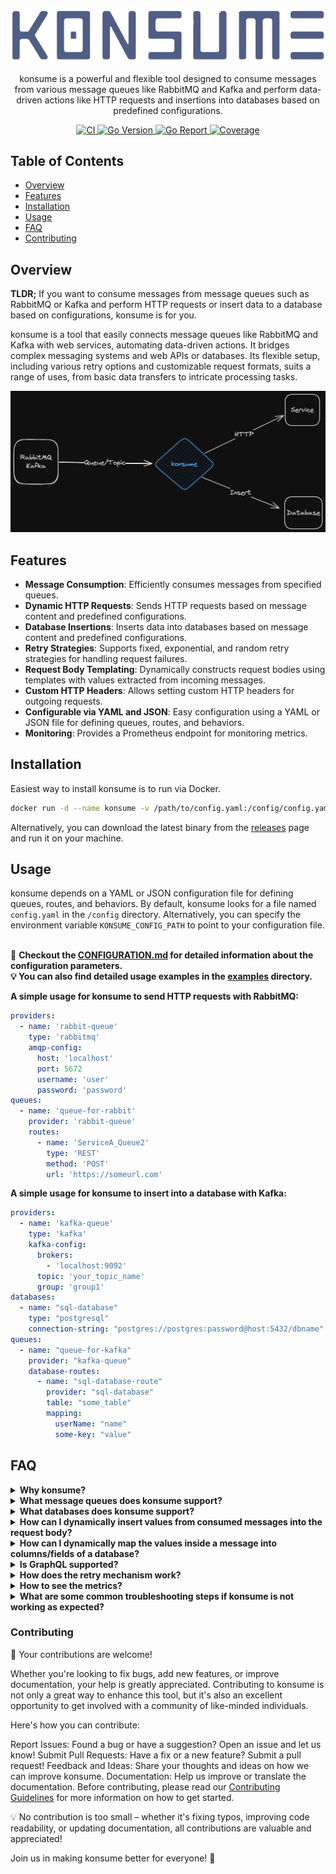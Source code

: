 <p align="center">
  <a href="https://github.com/bugrakocabay/konsume">
    <img src=".github/assets/logo.png" alt="konsume logo" />
  </a>
</p>

<p align="center">
  konsume is a powerful and flexible tool designed to consume messages from various message queues like RabbitMQ and Kafka and perform data-driven actions like HTTP requests and insertions into databases based on predefined configurations.
</p>

<p align="center">
  <a href="https://github.com/bugrakocabay/konsume/actions/workflows/ci.yaml">
    <img src="https://github.com/bugrakocabay/konsume/actions/workflows/ci.yaml/badge.svg?branch=main" alt="CI" />
  </a>
  <a href="https://github.com/bugrakocabay/konsume">
    <img src="https://img.shields.io/github/go-mod/go-version/bugrakocabay/konsume.svg" alt="Go Version" />
  </a>
  <a href="https://goreportcard.com/report/github.com/bugrakocabay/konsume">
    <img src="https://goreportcard.com/badge/github.com/bugrakocabay/konsume" alt="Go Report" />
  </a>
  <a href="https://codecov.io/github/bugrakocabay/konsume" > 
    <img src="https://codecov.io/github/bugrakocabay/konsume/graph/badge.svg?token=r36BDXBfXR" alt="Coverage" /> 
  </a>
</p>

## Table of Contents

- [Overview](#overview)
- [Features](#features)
- [Installation](#installation)
- [Usage](#usage)
- [FAQ](#faq)
- [Contributing](#contributing)

## Overview

**TLDR;** If you want to consume messages from message queues such as RabbitMQ or Kafka and perform HTTP requests or insert data to a database based on configurations, konsume is for you.

konsume is a tool that easily connects message queues like RabbitMQ and Kafka with web services, automating data-driven actions. It bridges complex messaging systems and web APIs or databases. Its flexible setup, including various retry options and customizable request formats, suits a range of uses, from basic data transfers to intricate processing tasks.

<p align="center">
    <img src=".github/assets/diagram.png" alt="konsume diagram" />
</p>

## Features

- **Message Consumption**: Efficiently consumes messages from specified queues.
- **Dynamic HTTP Requests**: Sends HTTP requests based on message content and predefined configurations.
- **Database Insertions**: Inserts data into databases based on message content and predefined configurations.
- **Retry Strategies**: Supports fixed, exponential, and random retry strategies for handling request failures.
- **Request Body Templating**: Dynamically constructs request bodies using templates with values extracted from incoming messages.
- **Custom HTTP Headers**: Allows setting custom HTTP headers for outgoing requests.
- **Configurable via YAML and JSON**: Easy configuration using a YAML or JSON file for defining queues, routes, and behaviors.
- **Monitoring**: Provides a Prometheus endpoint for monitoring metrics.

## Installation

Easiest way to install konsume is to run via Docker. 

```bash
docker run -d --name konsume -v /path/to/config.yaml:/config/config.yaml bugrakocabay/konsume:latest
```

Alternatively, you can download the latest binary from the [releases](https://github.com/bugrakocabay/konsume/releases) page and run it on your machine.

## Usage

konsume depends on a YAML or JSON configuration file for defining queues, routes, and behaviors. By default, konsume looks for a file named `config.yaml` in the `/config` directory. Alternatively, you can specify the environment variable `KONSUME_CONFIG_PATH` to point to your configuration file.

<br>📜 <b>Checkout the [CONFIGURATION.md](./CONFIGURATION.md) for detailed information about the configuration parameters.
<br>💡 You can also find detailed usage examples in the [examples](.examples) directory. </b>

**A simple usage for konsume to send HTTP requests with RabbitMQ:**

```yaml
providers:
  - name: 'rabbit-queue'
    type: 'rabbitmq'
    amqp-config:
      host: 'localhost'
      port: 5672
      username: 'user'
      password: 'password'
queues:
  - name: 'queue-for-rabbit'
    provider: 'rabbit-queue'
    routes:
      - name: 'ServiceA_Queue2'
        type: 'REST'
        method: 'POST'
        url: 'https://someurl.com'
```

**A simple usage for konsume to insert into a database with Kafka:**

```yaml
providers:
  - name: 'kafka-queue'
    type: 'kafka'
    kafka-config:
      brokers:
        - 'localhost:9092'
      topic: 'your_topic_name'
      group: 'group1'
databases:
  - name: "sql-database"
    type: "postgresql"
    connection-string: "postgres://postgres:password@host:5432/dbname"
queues:
  - name: "queue-for-kafka"
    provider: "kafka-queue"
    database-routes:
      - name: "sql-database-route"
        provider: "sql-database"
        table: "some_table"
        mapping:
          userName: "name"
          some-key: "value"
```

## FAQ

<details>
<summary> <b>Why konsume?</b> </summary>

Think of konsume as your handy tool for making message queues and other services work together like best buddies. It's like having a super-efficient assistant who takes messages from RabbitMQ or Kafka and knows exactly when and how to insert data into databases or ping your web services, whether they speak REST or GraphQL. And guess what? If something doesn't go right the first time, konsume keeps trying until it works, thanks to its smart retry strategies. So, whether you're just moving data around or setting up some cool automated workflows, konsume is your go-to for making things simple and reliable.

</details>

<details>
<summary> <b>What message queues does konsume support?</b> </summary>
Currently konsume supports <b>RabbitMQ</b>, <b>Kafka</b> and <b>ActiveMQ</b>. But it is designed to be easily extensible to support other message queues.
</details>

<details>
<summary> <b>What databases does konsume support?</b> </summary>
Currently konsume only supports <b>Postgres</b>. But it is designed to be easily extensible to support other databases.
</details>

<details>
<summary> <b>How can I dynamically insert values from consumed messages into the request body?</b> </summary>
konsume allows dynamically inserting values from consumed messages into the request body using placeholders. You can use the <code>{{key}}</code> syntax to insert values from consumed messages into the request body. For example, if you have a message like this:

```json
{
	"name": "John",
	"email": "john@doe.com"
}
```

You can use the `{{name}}` and `{{email}}` placeholders in the request body to insert the values from the consumed message into the request body.

```yaml
routes:
  - name: 'test-route'
    method: 'POST'
    type: 'REST'
    headers:
      Content-Type: 'application/json'
    body:
      userName: '{{name}}'
      eMail: '{{email}}'
    url: 'http://someurl.com'
```

</details>

<details>
<summary> <b>How can I dynamically map the values inside a message into columns/fields of a database?</b> </summary>
In order to dynamically map the values inside a message into columns/fields of a database, you can use the <code>mapping</code> section in the database route configuration. You can define the mapping between the fields of the message and the columns of the database table. For example, if you have a message like this:

```json
{
	"name": "John",
	"email": "john@doe.com"
}
```

You can use the <code>mapping</code> section to map the <code>name</code> field of the message to the <code>user_name</code> column of the database table and the <code>email</code> field of the message to the <code>user_email</code> column of the database table.

```yaml
queues:
  - name: "queue-for-kafka"
    provider: "kafka-queue"
    database-routes:
      - name: "sql-database-route"
        provider: "sql-database"
        table: "some_table"
        mapping:
          name: "user_name"
          email: "user_email"
```

</details>

<details>
<summary> <b>Is GraphQL supported?</b> </summary>
Yes! konsume supports GraphQL. You can use the <code>graphql</code> type for routes and define the GraphQL query or mutation in the <code>body</code> section of the route. Under <code>body</code> section, you can use the <code>query</code> or <code>mutation</code> key to define your GraphQL query or mutation. Also konsume allows dynamically inserting values from consumed messages into the GraphQL body using placeholders.

```yaml
routes:
  - name: 'test-route'
    method: 'POST'
    type: 'graphql'
    headers:
      Content-Type: 'application/json'
    body:
      mutation: |
        mutation {
          addUser(name: {{name1}}, email: {{email1}}) {
            id
            name
            email
          }
        }
    url: 'http://someurl:4000/graphql'
```

</details>

<details>
<summary> <b>How does the retry mechanism work?</b> </summary>
konsume supports three different retry strategies: <code>fixed</code>, <code>expo</code>, and <code>random</code>. You can define the retry strategy in the <code>retry</code> section of the queue configuration. If you want to enable retrying, you should set the <code>enabled</code> flag to <code>true</code>. You can also define the maximum amount of times that retrying will be triggered using the <code>max_retries</code> key. The <code>interval</code> key defines the amount of time between retries. The <code>threshold_status</code> key defines the minimum HTTP status code to trigger retry mechanism, any status code above or equal this will trigger retrying. If you don't define the <code>threshold_status</code> key, it will default to <code>500</code>.

```yaml
queues:
  - name: 'queue-for-rabbit'
    provider: 'rabbit-queue'
    retry:
      enabled: true
      strategy: 'fixed'
      max_retries: 5
      interval: 5s
      threshold_status: 500
    routes:
      - name: 'ServiceA_Queue2'
        type: 'REST'
        method: 'POST'
        url: 'https://someurl.com'
```

</details>

<details>
<summary> <b>How to see the metrics?</b> </summary>
konsume provides a Prometheus endpoint for monitoring metrics. You can see the metrics at <code>/metrics</code> by default. Here you will find a list of metrics that Prometheus can scrape by default.
<br> Also, konsume provides custom metrics for the following events:
<br> - <code>konsume_messages_consumed_total</code>: Total number of messages consumed.
<br> - <code>konsume_http_requests_made_total</code>: Total number of HTTP requests made.
<br> - <code>konsume_http_requests_succeeded_total</code>: Total number of HTTP requests succeeded.
<br> - <code>konsume_http_requests_failed_total</code>: Total number of HTTP requests failed.

</details>

<details>
<summary> <b>What are some common troubleshooting steps if konsume is not working as expected?</b> </summary>
<ol>
<li><b>Enable Debug Mode and Examine Logs:</b> Look at the logs for any error messages or warnings. If you've enabled debug mode, this will provide more detailed information.</li>
<li><b>Check Configuration:</b> Ensure your config.yaml is correctly set up for your message queues and routes. Verify all parameters, especially URLs, queue names, and credentials.</li>
<li><b>Validate Queue Connectivity:</b> Make sure Konsume can connect to the message queues. Check network configurations, access permissions, and queue settings.</li>
<li><b>Test HTTP Endpoints:</b> Ensure the endpoints for your HTTP requests are reachable and responding as expected. You can test them independently with tools like Postman or cURL.</li>
<li><b>Review Message Formats:</b> Confirm that the messages in your queues are in the expected format, especially if you're using templating features.</li>
<li><b>Monitor Resource Usage:</b> Sometimes issues arise due to resource constraints. Check CPU, memory, and network usage.</li>
<li><b>Update Konsume:</b> Ensure you're using the latest version of Konsume, as updates might fix known issues.</li>
<li><b>Seek Community Help:</b> If you're still stuck, consider asking for help in <a href="https://github.com/bugrakocabay/konsume/issues">issues</a> or <a href="https://github.com/bugrakocabay/konsume/discussions">discussions</a>.</li>
</ol>
</details>

### Contributing
🌟 Your contributions are welcome!

Whether you're looking to fix bugs, add new features, or improve documentation, your help is greatly appreciated. Contributing to konsume is not only a great way to enhance this tool, but it's also an excellent opportunity to get involved with a community of like-minded individuals.

Here's how you can contribute:

Report Issues: Found a bug or have a suggestion? Open an issue and let us know!
Submit Pull Requests: Have a fix or a new feature? Submit a pull request!
Feedback and Ideas: Share your thoughts and ideas on how we can improve konsume.
Documentation: Help us improve or translate the documentation.
Before contributing, please read our [Contributing Guidelines](./CONTRIBUTING.md) for more information on how to get started.

💡 No contribution is too small – whether it's fixing typos, improving code readability, or updating documentation, all contributions are valuable and appreciated!

Join us in making konsume better for everyone! 🚀

